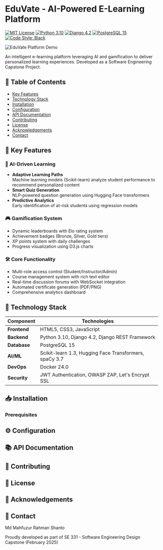 # EduVate - AI-Powered E-Learning Platform

[![MIT License](https://img.shields.io/badge/License-MIT-green.svg)](https://opensource.org/licenses/MIT)
[![Python 3.10](https://img.shields.io/badge/Python-3.10%2B-blue)](https://www.python.org/)
[![Django 4.2](https://img.shields.io/badge/Django-4.2-brightgreen)](https://www.djangoproject.com/)
[![PostgreSQL 15](https://img.shields.io/badge/PostgreSQL-15-blue)](https://www.postgresql.org/)
[![Code Style: Black](https://img.shields.io/badge/code%20style-black-000000.svg)](https://github.com/psf/black)

![EduVate Platform Demo](docs/assets/eduvate-demo.gif)

An intelligent e-learning platform leveraging AI and gamification to deliver personalized learning experiences. Developed as a Software Engineering Capstone Project.

## 📌 Table of Contents
- [Key Features](#-key-features)
- [Technology Stack](#-technology-stack)
- [Installation](#-installation)
- [Configuration](#-configuration)
- [API Documentation](#-api-documentation)
- [Contributing](#-contributing)
- [License](#-license)
- [Acknowledgements](#-acknowledgements)
- [Contact](#-contact)

## 🌟 Key Features

### 🧠 AI-Driven Learning
- **Adaptive Learning Paths**  
  Machine learning models (Scikit-learn) analyze student performance to recommend personalized content
- **Smart Quiz Generation**  
  NLP-powered question generation using Hugging Face transformers
- **Predictive Analytics**  
  Early identification of at-risk students using regression models

### 🎮 Gamification System
- Dynamic leaderboards with Elo rating system
- Achievement badges (Bronze, Silver, Gold tiers)
- XP points system with daily challenges
- Progress visualization using D3.js charts

### 🛠️ Core Functionality
- Multi-role access control (Student/Instructor/Admin)
- Course management system with rich text editor
- Real-time discussion forums with WebSocket integration
- Automated certificate generation (PDF/PNG)
- Comprehensive analytics dashboard

## 🚀 Technology Stack

| Component          | Technologies                                                                 |
|--------------------|------------------------------------------------------------------------------|
| **Frontend**       | HTML5, CSS3, JavaScript                                                     |
| **Backend**        | Python 3.10, Django 4.2, Django REST Framework                              |
| **Database**       | PostgreSQL 15                                                               |
| **AI/ML**          | Scikit-learn 1.3, Hugging Face Transformers, spaCy 3.7                      |
| **DevOps**         | Docker 24.0                                                                 |
| **Security**       | JWT Authentication, OWASP ZAP, Let's Encrypt SSL                            |

## 📥 Installation

### Prerequisites
<!-- - Python 3.10+
- PostgreSQL 15
- Node.js 18.x
- Redis 7.x

```bash
Clone repository
git clone https://github.com/yourusername/eduvate.git
cd eduvate

# Create virtual environment
python -m venv venv
source venv/bin/activate  # Linux/MacOS
# venv\Scripts\activate  # Windows

# Install dependencies
pip install -r requirements.txt

# Install frontend dependencies
cd frontend
npm install
npm run build
cd ..

# Database setup
sudo -u postgres psql -c "CREATE DATABASE eduvate;"
sudo -u postgres psql -c "CREATE USER eduvate_user WITH PASSWORD 'strongpassword';"
sudo -u postgres psql -c "GRANT ALL PRIVILEGES ON DATABASE eduvate TO eduvate_user;"

# Run migrations
python manage.py migrate

# Create superuser
python manage.py createsuperuser

# Start development server
python manage.py runserver

exiting code section
``` -->

## ⚙️ Configuration

<!-- Create .env file from template:
```bash
cp .env.example .env
```
Example environment variables:
```bash
DEBUG=False
SECRET_KEY=your-secret-key
DATABASE_URL=postgres://eduvate_user:strongpassword@localhost:5432/eduvate
REDIS_URL=redis://localhost:6379/0
HUGGINGFACE_API_KEY=your-hf-key
OPENAI_API_KEY=your-openai-key
``` -->

## 📚 API Documentation

<!-- Explore our REST API endpoints using the Postman Collection.
Key endpoints include:

Endpoint	Method	Description
/api/courses/	GET	List all courses
/api/learning-path/	POST	Generate personalized path
/api/quizzes/generate/	POST	Create AI-generated quiz
/api/analytics/	GET	Get user performance metrics
Full documentation available in API.md. -->


## 🤝 Contributing

<!-- We welcome contributions! Please follow these steps:

Fork the repository

Create a feature branch (git checkout -b feature/amazing-feature)

Commit changes (git commit -m 'Add amazing feature')

Push to branch (git push origin feature/amazing-feature)

Open a Pull Request

See CONTRIBUTING.md for detailed guidelines. -->


## 📄 License

<!-- Distributed under the MIT License. See LICENSE for more information. -->

## 🙏 Acknowledgements


## 📧 Contact
Md Mahfuzur Rahman Shanto
<!-- 📧 mahfuz917.swe@gmail.com -->
<!-- 💼 LinkedIn Profile
🌐  Personal Portfolio -->

Proudly developed as part of SE 331 - Software Engineering Design Capstone (February 2025)

